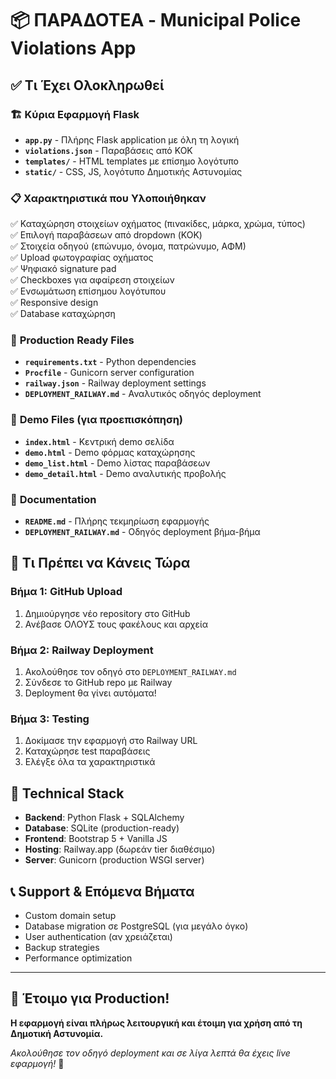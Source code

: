 # 📦 ΠΑΡΑΔΟΤΕΑ - Municipal Police Violations App

## ✅ Τι Έχει Ολοκληρωθεί

### 🏗️ **Κύρια Εφαρμογή Flask**
- **`app.py`** - Πλήρης Flask application με όλη τη λογική
- **`violations.json`** - Παραβάσεις από ΚΟΚ
- **`templates/`** - HTML templates με επίσημο λογότυπο
- **`static/`** - CSS, JS, λογότυπο Δημοτικής Αστυνομίας

### 📋 **Χαρακτηριστικά που Υλοποιήθηκαν**
✅ Καταχώρηση στοιχείων οχήματος (πινακίδες, μάρκα, χρώμα, τύπος)  
✅ Επιλογή παραβάσεων από dropdown (ΚΟΚ)  
✅ Στοιχεία οδηγού (επώνυμο, όνομα, πατρώνυμο, ΑΦΜ)  
✅ Upload φωτογραφίας οχήματος  
✅ Ψηφιακό signature pad  
✅ Checkboxes για αφαίρεση στοιχείων  
✅ Ενσωμάτωση επίσημου λογότυπου  
✅ Responsive design  
✅ Database καταχώρηση  

### 🚀 **Production Ready Files**
- **`requirements.txt`** - Python dependencies
- **`Procfile`** - Gunicorn server configuration
- **`railway.json`** - Railway deployment settings
- **`DEPLOYMENT_RAILWAY.md`** - Αναλυτικός οδηγός deployment

### 📱 **Demo Files (για προεπισκόπηση)**
- **`index.html`** - Κεντρική demo σελίδα
- **`demo.html`** - Demo φόρμας καταχώρησης
- **`demo_list.html`** - Demo λίστας παραβάσεων  
- **`demo_detail.html`** - Demo αναλυτικής προβολής

### 📖 **Documentation**
- **`README.md`** - Πλήρης τεκμηρίωση εφαρμογής
- **`DEPLOYMENT_RAILWAY.md`** - Οδηγός deployment βήμα-βήμα

## 🎯 **Τι Πρέπει να Κάνεις Τώρα**

### Βήμα 1: GitHub Upload
1. Δημιούργησε νέο repository στο GitHub
2. Ανέβασε ΟΛΟΥΣ τους φακέλους και αρχεία

### Βήμα 2: Railway Deployment  
1. Ακολούθησε τον οδηγό στο `DEPLOYMENT_RAILWAY.md`
2. Σύνδεσε το GitHub repo με Railway
3. Deployment θα γίνει αυτόματα!

### Βήμα 3: Testing
1. Δοκίμασε την εφαρμογή στο Railway URL
2. Καταχώρησε test παραβάσεις
3. Ελέγξε όλα τα χαρακτηριστικά

## 🔧 **Technical Stack**
- **Backend**: Python Flask + SQLAlchemy
- **Database**: SQLite (production-ready)
- **Frontend**: Bootstrap 5 + Vanilla JS
- **Hosting**: Railway.app (δωρεάν tier διαθέσιμο)
- **Server**: Gunicorn (production WSGI server)

## 📞 **Support & Επόμενα Βήματα**
- Custom domain setup
- Database migration σε PostgreSQL (για μεγάλο όγκο)
- User authentication (αν χρειάζεται)
- Backup strategies
- Performance optimization

---
## 🎉 **Έτοιμο για Production!**

**Η εφαρμογή είναι πλήρως λειτουργική και έτοιμη για χρήση από τη Δημοτική Αστυνομία.**

*Ακολούθησε τον οδηγό deployment και σε λίγα λεπτά θα έχεις live εφαρμογή!* 🚀
